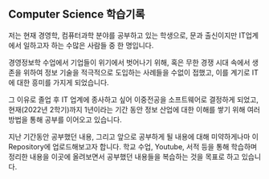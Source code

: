 ## Computer Science 학습기록

저는 현재 경영학, 컴퓨터과학 분야를 공부하고 있는 학생으로, 문과 출신이지만 IT업계에서 일하고자 하는 수많은 사람들 중 한 명입니다.

경영정보학 수업에서 기업들이 위기에서 벗어나기 위해, 혹은 무한 경쟁 시대 속에서 생존을 위하여 정보 기술을 적극적으로 도입하는 사례들을 수없이 접했고, 이를 계기로 IT에 대한 흥미를 가지게 되었습니다.

그 이유로 졸업 후 IT 업계에 종사하고 싶어 이중전공을 소프트웨어로 결정하게 되었고, 현재(2022년 2학기)까지 1년이라는 기간 동안 정보 산업에 대한 이해를 쌓기 위해 여러 방법을 통해 공부를 이어오고 있습니다.

지난 기간동안 공부했던 내용, 그리고 앞으로 공부하게 될 내용에 대해 미약하게나마 이 Repository에 업로드해보고자 합니다. 학교 수업, Youtube, 서적 등을 통해 학습하며 정리한 내용을 이곳에 올려보면서 공부했던 내용들을 복습하는 것을 목표로 하고 있습니다.
